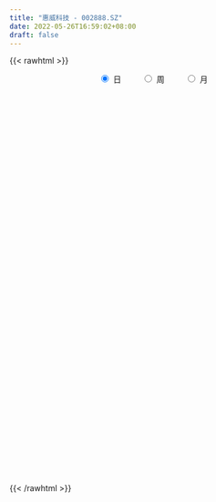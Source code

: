 ```yaml
---
title: "惠威科技 - 002888.SZ"
date: 2022-05-26T16:59:02+08:00
draft: false
---
```

{{< rawhtml >}}
    <div style="text-align: center">
        <label style="padding: 1rem;"><input style="margin-right: .5rem" type="radio" name="period" value="D" checked onclick="period_change(this)">日</label>
        <label style="padding: 1rem;"><input style="margin-right: .5rem" type="radio" name="period" value="W" onclick="period_change(this)">周</label>
        <label style="padding: 1rem;"><input style="margin-right: .5rem" type="radio" name="period" value="M" onclick="period_change(this)">月</label>
    </div>
    <div id="chart" style="height: 700px;"></div> 
    <script type="text/javascript">
        const D_v = [7029.5,4015.5,6112.01,4694.41,3895.5,4634.5,5741.5,6324.01,8157.42,6861.5,5449.5,6889.92,5173.28,9172.9,8275.9,7838.0,10615.34,7017.21,22264.01,22768.4,11026.79,6464.09,7442.4,12604.6,8057.09,10171.9,6617.6,7614.81,7139.21,6258.8,50364.4,28490.01,18947.0,12796.4,9978.4,11876.4,7348.8,8636.0,9018.4,9125.8,7146.6,11650.1,11021.2,5277.4,8703.2,6310.4,5932.19,5593.0,7521.0,10286.6,7853.6,8140.0,6767.2,4202.4,7126.1,7429.9,4920.8,5508.1,5154.26,5248.0,6199.4,5473.08,5193.51,12227.2,7540.17,7902.8,4258.8,3417.2,3879.2,8361.6,8136.4,8361.2,8584.0,5021.6,7097.2,6966.8,20271.46,12497.6,15904.0,10588.0,10870.8,12924.46,7569.67,14004.37,24584.4,27801.93,15755.04,12346.81,15372.87,8002.6,7003.0,9317.2,12590.6,7505.6,4923.4,4028.0,7439.4,5227.7,4653.0,3579.6,4190.8,5093.8,4474.14,4704.8,5261.0,4713.01,2921.97,3301.8,3194.4,5491.4,5272.3,5678.27,5390.4,6246.4,3937.8,4135.0,15414.6,7694.8,5255.8,11493.3,13450.8,10796.6,48585.01,25615.2,14653.4,17407.8,15989.2,10874.6,12448.0,15997.29,10109.4,10005.69,6965.4,6948.5,6774.23,8067.03,6401.4,9983.6,9017.6,6198.4,12397.3,8280.8,8664.11,16848.0,9229.6,12240.11,14499.4,14906.91,10192.0,12456.6,11226.91,14298.31,14947.71,23698.1,15886.2,33579.6,24408.0,18582.68,20350.8,12919.4,14733.2,24211.8,60785.4,37461.0,23649.0,28436.6,20935.13,21516.5,18711.6,25037.0,24011.3,18818.0,18555.6,8425.8,18193.6,8794.8,8404.4,8492.1,8596.6,6279.2,9949.18,6984.6,7830.8,11582.23,10075.8,7301.4,9224.3,6757.4,7702.5,10939.4,7316.2,6530.8,6211.78,5356.8,7159.0,7535.2,6560.0,10840.2,13829.01,6352.0,6278.19,6635.09,9681.4,7885.8,9431.4,5462.8,6736.8,7669.97,5290.0,6407.8,11185.4,7774.8,6092.59,7901.05,19468.92,16588.72,18355.4,8721.0,12644.12,12913.8,14415.09,20018.8,13230.62,12845.93,10782.77,17892.38,21697.2,19624.02,67730.97,38435.42,26443.4,33238.25,20848.6,15744.2,10118.12,8236.8,11147.6,12308.47,10221.27,15086.12,8526.4,10550.0,10572.49,7802.2,11089.0,14582.0,25919.8,25135.72,13220.6,25400.2]
const D_histogram = [0.0,-0.0010529915,-0.0000727085,-0.0100328776,-0.0141352861,-0.0074457292,-0.0022582203,0.0006616699,0.0120633509,0.0191513919,0.0273643849,0.0431860355,0.0459243742,0.0480509364,0.0362862155,0.0316649694,0.0367966104,0.0470501195,0.0745472363,0.0767794214,0.0571404364,0.0457521281,0.0304552501,0.0383299193,0.0423589546,0.0481371043,0.0411972412,0.0380430558,0.0220240603,0.0012839026,0.0220649303,0.0236967784,-0.0097876212,-0.0475501732,-0.0571882875,-0.0689846121,-0.0717853988,-0.0762956409,-0.0814670091,-0.0655361577,-0.0498281281,-0.0515622239,-0.067849341,-0.0750188006,-0.0925192639,-0.0949450743,-0.0882169971,-0.073988543,-0.0818014843,-0.0932608863,-0.0895999455,-0.0847458591,-0.0709089421,-0.0551963825,-0.030071608,-0.0149740452,0.0001012883,0.0067140645,0.0108516016,0.0265977865,0.0429903946,0.0518109138,0.0591339803,0.0815923997,0.0885615563,0.0641953296,0.0532285274,0.0466465677,0.0328408364,0.0464269085,0.0584946659,0.0669303101,0.0590929487,0.0489902648,0.0315038951,0.0249124973,0.0426693776,0.0376449446,0.0465989866,0.0490608089,0.0504034447,0.04766845,0.0385833426,0.0348408976,0.0505183215,0.0474364631,0.0230774392,0.0070282948,0.0091382817,-0.0004757356,-0.004169532,-0.0218184562,-0.0714899821,-0.1014516057,-0.1159812246,-0.1127924075,-0.0933026913,-0.0765302709,-0.0685475752,-0.0535728083,-0.0463656248,-0.0481282078,-0.045099949,-0.0391248378,-0.0436521045,-0.0544252394,-0.0511936027,-0.0513621297,-0.050345031,-0.0529906132,-0.0551197241,-0.0439243475,-0.0267787378,-0.0118468175,-0.0003345027,0.0135371505,0.0434458018,0.0587648911,0.0665552432,0.089488305,0.1083810168,0.1203130229,0.1614440188,0.1583636535,0.154814594,0.1252778943,0.114538836,0.094823848,0.0817874702,0.0785395073,0.0584436305,0.0401952412,0.0156735227,-0.0000432717,-0.0106936645,-0.0316257368,-0.0399638455,-0.0666835374,-0.0848646515,-0.0914420295,-0.0723242527,-0.0634656601,-0.0441262872,-0.0191309933,-0.0129171981,-0.0040935161,0.0078273002,0.0089212352,0.0133622379,0.0202760344,0.0072712552,-0.0181911185,-0.009880302,0.0051458623,0.021028945,0.0563520568,0.062312717,0.074942136,0.0666678282,0.0608895121,0.028121816,0.0330600018,0.0785280549,0.1015264103,0.0911352378,0.0690876358,0.0643448522,0.0482141807,0.0390832179,0.0098402294,-0.039432522,-0.1107120633,-0.1854143412,-0.2087837093,-0.2435882241,-0.2353171226,-0.220365961,-0.186193134,-0.1502740366,-0.120544434,-0.1151233158,-0.1013475436,-0.0853791,-0.0482571759,-0.023963377,0.0019201006,0.0287150804,0.0322751051,0.0433479087,0.0341996108,0.0300095087,0.0246111255,0.028254963,0.0341199915,0.0301429956,0.0182224584,-0.0000081049,-0.0340015085,-0.0689953251,-0.0700774848,-0.0592606751,-0.0726884451,-0.1061862602,-0.1017641355,-0.082508874,-0.0515869449,-0.0193232124,0.0140487896,0.0399522316,0.0399420886,0.0452973139,0.0466115336,0.0318160892,0.0420880442,0.0750954792,0.0808846589,0.1106076141,0.1145927977,0.1115486041,0.111023816,0.1329124359,0.1303847289,0.1328103269,0.1194035827,0.1092676246,0.1193329783,0.1176479609,0.1096945797,0.039266972,-0.0858611355,-0.2098013907,-0.2832639556,-0.3627110953,-0.3560403155,-0.327477706,-0.2980699891,-0.238362336,-0.1845861501,-0.1452223165,-0.0821628539,-0.034811441,0.0079496934,0.0385540588,0.0630374762,0.0797045591,0.1140296717,0.1924629345,0.2046473388,0.2061119147,0.2054163767]
const D_fast = [0.0,-0.0013162393,-0.0003541335,-0.012822522,-0.020458752,-0.0156306274,-0.0110076736,-0.007922366,0.0064951527,0.0183710417,0.0334251309,0.0600432905,0.0742627227,0.0884020189,0.0857088519,0.0890038482,0.1033346418,0.1253506808,0.1714846067,0.1929116471,0.1875577712,0.1876074949,0.1799244295,0.1973815785,0.2120003524,0.2298127782,0.2331722253,0.2395288039,0.2290158235,0.2085966415,0.2348939018,0.2424499445,0.2065186395,0.1568685443,0.1329333581,0.1038908805,0.0831437441,0.0595595917,0.0340214713,0.0335682833,0.0368192809,0.0221946291,-0.0110548232,-0.036978983,-0.0776092623,-0.1037713413,-0.1190975133,-0.1233661949,-0.1516295074,-0.186404131,-0.2051431765,-0.2214755549,-0.2253658735,-0.2234524094,-0.2058455369,-0.1944914854,-0.1793908298,-0.1710995375,-0.1642491001,-0.1418534685,-0.1147132617,-0.0929400141,-0.0708334525,-0.0279769332,0.0011326125,-0.0071847818,-0.0048444522,0.0002352301,-0.0053602922,0.0198325071,0.046523931,0.0716921527,0.0786280284,0.0807729108,0.0711625148,0.0707992414,0.0992234661,0.1036102692,0.1242140578,0.1389410824,0.1528845794,0.1620666972,0.1626274254,0.1675952048,0.1959022091,0.2046794665,0.1860898024,0.1717977317,0.176192289,0.1664593378,0.1617231584,0.1386196201,0.0710755987,0.0157510737,-0.0277738513,-0.0527831362,-0.0566190928,-0.0589792401,-0.0681334383,-0.0665518734,-0.0709360961,-0.084730731,-0.0929774595,-0.0967835577,-0.1122238506,-0.1366032954,-0.1461700593,-0.1591791187,-0.1707482778,-0.1866415133,-0.2025505552,-0.2023362654,-0.1918853402,-0.1799151243,-0.1684864352,-0.1512304943,-0.1104603926,-0.0804500805,-0.0560209176,-0.0107157796,0.0352721864,0.0772824483,0.1587744489,0.195284997,0.230439586,0.2322223598,0.2501180105,0.2541089845,0.2615194743,0.2779063883,0.272421419,0.26422184,0.2436185021,0.2278908898,0.2145670809,0.1857285744,0.1673995043,0.124008928,0.0846116511,0.0551737658,0.0562104794,0.0492026569,0.0575104581,0.0777230036,0.0807074993,0.0885078023,0.1023854436,0.1057096874,0.1134912495,0.1254740546,0.1142870893,0.084276936,0.090117677,0.1064303068,0.1275706258,0.1769817518,0.1985205913,0.2298855442,0.2382781935,0.2477222555,0.2219850134,0.2351881996,0.3002882664,0.3486682244,0.3610608614,0.3562851683,0.3676285977,0.3635514715,0.3641913131,0.337408382,0.2782775,0.1793199429,0.0582640797,-0.0173012157,-0.1130027866,-0.1635609656,-0.2037012943,-0.2160767508,-0.2177261625,-0.2181326685,-0.2414923792,-0.2530534929,-0.2584298243,-0.2333721942,-0.2150692396,-0.1887057368,-0.1547319869,-0.1431031859,-0.1211934052,-0.1217918003,-0.1184795253,-0.1177251271,-0.1070175488,-0.0926225225,-0.0890637694,-0.096428692,-0.1146612816,-0.1571550623,-0.2093977102,-0.2279992411,-0.2319976002,-0.2635974815,-0.3236418617,-0.3446607708,-0.3460327278,-0.3280075349,-0.3005746055,-0.2636904061,-0.2277989062,-0.217823527,-0.2011439732,-0.1881768701,-0.1950182923,-0.1742243262,-0.1224430215,-0.096432677,-0.0390578183,-0.0064244353,0.0184185222,0.045649688,0.100766417,0.1308348921,0.1664630719,0.1829072234,0.2000881714,0.2399867697,0.2677137425,0.2871840062,0.2265731416,0.0799797502,-0.0964108527,-0.2406894065,-0.4108143201,-0.4931536191,-0.5464604361,-0.5915702165,-0.5914531474,-0.583823499,-0.5807652445,-0.5382464954,-0.4995979427,-0.4548493849,-0.4146065048,-0.3743637184,-0.3377704957,-0.2749379652,-0.1483889688,-0.0850427298,-0.0320501752,0.0186083809]
const D_slow = [0.0,-0.0002632479,-0.000281425,-0.0027896444,-0.0063234659,-0.0081848982,-0.0087494533,-0.0085840358,-0.0055681981,-0.0007803501,0.0060607461,0.0168572549,0.0283383485,0.0403510826,0.0494226365,0.0573388788,0.0665380314,0.0783005613,0.0969373704,0.1161322257,0.1304173348,0.1418553668,0.1494691794,0.1590516592,0.1696413978,0.1816756739,0.1919749842,0.2014857481,0.2069917632,0.2073127389,0.2128289714,0.2187531661,0.2163062607,0.2044187175,0.1901216456,0.1728754926,0.1549291429,0.1358552326,0.1154884804,0.099104441,0.0866474089,0.073756853,0.0567945177,0.0380398176,0.0149100016,-0.008826267,-0.0308805163,-0.049377652,-0.0698280231,-0.0931432447,-0.115543231,-0.1367296958,-0.1544569313,-0.1682560269,-0.1757739289,-0.1795174402,-0.1794921182,-0.177813602,-0.1751007016,-0.168451255,-0.1577036563,-0.1447509279,-0.1299674328,-0.1095693329,-0.0874289438,-0.0713801114,-0.0580729796,-0.0464113376,-0.0382011285,-0.0265944014,-0.0119707349,0.0047618426,0.0195350798,0.031782646,0.0396586197,0.0458867441,0.0565540885,0.0659653246,0.0776150713,0.0898802735,0.1024811347,0.1143982472,0.1240440828,0.1327543072,0.1453838876,0.1572430034,0.1630123632,0.1647694369,0.1670540073,0.1669350734,0.1658926904,0.1604380763,0.1425655808,0.1172026794,0.0882073732,0.0600092714,0.0366835985,0.0175510308,0.000414137,-0.0129790651,-0.0245704713,-0.0366025232,-0.0478775105,-0.0576587199,-0.0685717461,-0.0821780559,-0.0949764566,-0.107816989,-0.1204032468,-0.1336509001,-0.1474308311,-0.158411918,-0.1651066024,-0.1680683068,-0.1681519325,-0.1647676449,-0.1539061944,-0.1392149716,-0.1225761608,-0.1002040846,-0.0731088304,-0.0430305746,-0.0026695699,0.0369213435,0.075624992,0.1069444655,0.1355791745,0.1592851365,0.1797320041,0.1993668809,0.2139777885,0.2240265988,0.2279449795,0.2279341616,0.2252607454,0.2173543112,0.2073633498,0.1906924655,0.1694763026,0.1466157953,0.1285347321,0.112668317,0.1016367453,0.0968539969,0.0936246974,0.0926013184,0.0945581434,0.0967884522,0.1001290117,0.1051980203,0.1070158341,0.1024680545,0.099997979,0.1012844445,0.1065416808,0.120629695,0.1362078743,0.1549434083,0.1716103653,0.1868327433,0.1938631973,0.2021281978,0.2217602115,0.2471418141,0.2699256236,0.2871975325,0.3032837455,0.3153372907,0.3251080952,0.3275681526,0.317710022,0.2900320062,0.2436784209,0.1914824936,0.1305854376,0.0717561569,0.0166646667,-0.0298836168,-0.067452126,-0.0975882345,-0.1263690634,-0.1517059493,-0.1730507243,-0.1851150183,-0.1911058625,-0.1906258374,-0.1834470673,-0.175378291,-0.1645413139,-0.1559914112,-0.148489034,-0.1423362526,-0.1352725118,-0.126742514,-0.1192067651,-0.1146511505,-0.1146531767,-0.1231535538,-0.1404023851,-0.1579217563,-0.1727369251,-0.1909090363,-0.2174556014,-0.2428966353,-0.2635238538,-0.27642059,-0.2812513931,-0.2777391957,-0.2677511378,-0.2577656157,-0.2464412872,-0.2347884038,-0.2268343815,-0.2163123704,-0.1975385006,-0.1773173359,-0.1496654324,-0.121017233,-0.0931300819,-0.0653741279,-0.032146019,0.0004501633,0.033652745,0.0635036407,0.0908205468,0.1206537914,0.1500657816,0.1774894265,0.1873061695,0.1658408857,0.113390538,0.0425745491,-0.0481032247,-0.1371133036,-0.2189827301,-0.2935002274,-0.3530908114,-0.3992373489,-0.435542928,-0.4560836415,-0.4647865017,-0.4627990784,-0.4531605637,-0.4374011946,-0.4174750548,-0.3889676369,-0.3408519033,-0.2896900686,-0.2381620899,-0.1868079957]
const D_data = [['2021-05-17', 11.44, 11.3736, 11.2327, 11.4482],['2021-05-18', 11.3571, 11.3571, 11.2576, 11.4814],['2021-05-19', 11.3571, 11.3819, 11.2825, 11.4731],['2021-05-20', 11.3571, 11.2161, 11.1747, 11.3571],['2021-05-21', 11.2327, 11.241, 11.2161, 11.3405],['2021-05-24', 11.2576, 11.3736, 11.241, 11.3736],['2021-05-25', 11.3405, 11.3819, 11.299, 11.4151],['2021-05-26', 11.3819, 11.3736, 11.3322, 11.4317],['2021-05-27', 11.4151, 11.5229, 11.3653, 11.5394],['2021-05-28', 11.5229, 11.5311, 11.44, 11.6721],['2021-05-31', 11.4482, 11.6058, 11.4482, 11.6306],['2021-06-01', 11.5892, 11.7964, 11.5394, 11.813],['2021-06-02', 11.7716, 11.7218, 11.6389, 11.7964],['2021-06-03', 11.76, 11.77, 11.72, 11.95],['2021-06-04', 11.73, 11.61, 11.6, 11.82],['2021-06-07', 11.63, 11.69, 11.63, 11.86],['2021-06-08', 11.69, 11.85, 11.61, 11.94],['2021-06-09', 11.78, 12.0, 11.76, 12.02],['2021-06-10', 12.01, 12.38, 11.87, 12.42],['2021-06-11', 12.3, 12.22, 12.18, 12.73],['2021-06-15', 12.16, 11.97, 11.91, 12.26],['2021-06-16', 11.97, 12.05, 11.97, 12.16],['2021-06-17', 12.05, 11.98, 11.94, 12.23],['2021-06-18', 11.88, 12.3, 11.88, 12.38],['2021-06-21', 12.26, 12.34, 12.22, 12.48],['2021-06-22', 12.28, 12.45, 12.28, 12.5],['2021-06-23', 12.45, 12.35, 12.25, 12.5],['2021-06-24', 12.3, 12.43, 12.24, 12.49],['2021-06-25', 12.45, 12.27, 12.15, 12.48],['2021-06-28', 12.2, 12.15, 12.11, 12.34],['2021-06-29', 12.42, 12.71, 12.34, 13.37],['2021-06-30', 12.38, 12.58, 12.18, 12.63],['2021-07-01', 12.59, 12.09, 12.08, 12.59],['2021-07-02', 12.09, 11.85, 11.8, 12.09],['2021-07-05', 11.96, 12.06, 11.89, 12.07],['2021-07-06', 12.1, 11.95, 11.8, 12.15],['2021-07-07', 11.95, 11.99, 11.88, 12.08],['2021-07-08', 12.0, 11.91, 11.82, 12.08],['2021-07-09', 11.82, 11.83, 11.68, 11.9],['2021-07-12', 11.83, 12.08, 11.8, 12.12],['2021-07-13', 12.06, 12.13, 11.96, 12.15],['2021-07-14', 12.12, 11.92, 11.85, 12.12],['2021-07-15', 11.85, 11.65, 11.55, 11.95],['2021-07-16', 11.55, 11.65, 11.55, 11.75],['2021-07-19', 11.64, 11.39, 11.31, 11.64],['2021-07-20', 11.37, 11.45, 11.28, 11.48],['2021-07-21', 11.41, 11.5, 11.41, 11.58],['2021-07-22', 11.6, 11.58, 11.46, 11.6],['2021-07-23', 11.58, 11.25, 11.25, 11.58],['2021-07-26', 11.25, 11.07, 10.92, 11.25],['2021-07-27', 11.0, 11.15, 11.0, 11.35],['2021-07-28', 11.1, 11.1, 10.83, 11.22],['2021-07-29', 11.21, 11.18, 11.12, 11.27],['2021-07-30', 11.25, 11.21, 11.1, 11.25],['2021-08-02', 11.25, 11.38, 11.09, 11.38],['2021-08-03', 11.57, 11.32, 11.24, 11.57],['2021-08-04', 11.31, 11.37, 11.3, 11.42],['2021-08-05', 11.33, 11.3, 11.25, 11.37],['2021-08-06', 11.27, 11.28, 11.09, 11.31],['2021-08-09', 11.29, 11.47, 11.22, 11.47],['2021-08-10', 11.46, 11.57, 11.35, 11.58],['2021-08-11', 11.65, 11.56, 11.5, 11.65],['2021-08-12', 11.57, 11.61, 11.55, 11.63],['2021-08-13', 11.61, 11.92, 11.51, 11.92],['2021-08-16', 11.91, 11.86, 11.76, 11.97],['2021-08-17', 11.88, 11.47, 11.42, 11.88],['2021-08-18', 11.42, 11.58, 11.42, 11.6],['2021-08-19', 11.55, 11.62, 11.54, 11.66],['2021-08-20', 11.62, 11.5, 11.35, 11.62],['2021-08-23', 11.51, 11.87, 11.48, 11.88],['2021-08-24', 11.87, 11.96, 11.83, 12.02],['2021-08-25', 11.96, 12.02, 11.87, 12.07],['2021-08-26', 12.01, 11.87, 11.8, 12.05],['2021-08-27', 11.87, 11.84, 11.81, 11.94],['2021-08-30', 11.88, 11.71, 11.62, 11.91],['2021-08-31', 11.77, 11.81, 11.66, 11.87],['2021-09-01', 11.86, 12.18, 11.63, 12.21],['2021-09-02', 12.13, 11.97, 11.91, 12.15],['2021-09-03', 11.96, 12.2, 11.93, 12.27],['2021-09-06', 12.3, 12.2, 12.14, 12.3],['2021-09-07', 12.25, 12.25, 12.03, 12.27],['2021-09-08', 12.23, 12.25, 12.16, 12.37],['2021-09-09', 12.31, 12.19, 12.17, 12.31],['2021-09-10', 12.19, 12.27, 12.12, 12.49],['2021-09-13', 12.27, 12.6, 12.1, 12.68],['2021-09-14', 12.6, 12.46, 12.39, 12.98],['2021-09-15', 12.44, 12.17, 12.09, 12.44],['2021-09-16', 12.17, 12.2, 12.09, 12.42],['2021-09-17', 12.2, 12.42, 12.03, 12.54],['2021-09-22', 12.33, 12.28, 12.18, 12.45],['2021-09-23', 12.28, 12.34, 12.28, 12.45],['2021-09-24', 12.4, 12.12, 12.06, 12.4],['2021-09-27', 12.07, 11.52, 11.2, 12.16],['2021-09-28', 11.6, 11.5, 11.35, 11.74],['2021-09-29', 11.5, 11.5, 11.31, 11.58],['2021-09-30', 11.5, 11.61, 11.5, 11.67],['2021-10-08', 11.61, 11.8, 11.61, 11.9],['2021-10-11', 11.85, 11.8, 11.73, 11.9],['2021-10-12', 11.81, 11.7, 11.6, 11.95],['2021-10-13', 11.7, 11.8, 11.56, 11.88],['2021-10-14', 11.8, 11.72, 11.66, 11.88],['2021-10-15', 11.72, 11.58, 11.54, 11.72],['2021-10-18', 11.58, 11.6, 11.45, 11.7],['2021-10-19', 11.63, 11.62, 11.59, 11.73],['2021-10-20', 11.64, 11.45, 11.35, 11.65],['2021-10-21', 11.45, 11.28, 11.23, 11.45],['2021-10-22', 11.31, 11.38, 11.28, 11.45],['2021-10-25', 11.38, 11.29, 11.24, 11.38],['2021-10-26', 11.31, 11.25, 11.24, 11.37],['2021-10-27', 11.25, 11.14, 11.07, 11.29],['2021-10-28', 11.1, 11.07, 10.92, 11.17],['2021-10-29', 11.07, 11.2, 10.98, 11.22],['2021-11-01', 11.19, 11.3, 11.08, 11.43],['2021-11-02', 11.4, 11.32, 11.18, 11.49],['2021-11-03', 11.4, 11.32, 11.24, 11.43],['2021-11-04', 11.45, 11.4, 11.26, 11.45],['2021-11-05', 11.48, 11.72, 11.4, 11.88],['2021-11-08', 11.7, 11.68, 11.5, 11.7],['2021-11-09', 11.62, 11.68, 11.62, 11.78],['2021-11-10', 11.65, 12.0, 11.61, 12.03],['2021-11-11', 12.0, 12.13, 11.88, 12.2],['2021-11-12', 12.01, 12.21, 12.01, 12.26],['2021-11-15', 12.21, 12.83, 12.1, 13.29],['2021-11-16', 12.63, 12.51, 12.48, 12.8],['2021-11-17', 12.45, 12.62, 12.43, 12.75],['2021-11-18', 12.55, 12.33, 12.27, 12.79],['2021-11-19', 12.32, 12.57, 12.28, 12.63],['2021-11-22', 12.68, 12.48, 12.4, 12.69],['2021-11-23', 12.47, 12.57, 12.4, 12.63],['2021-11-24', 12.57, 12.74, 12.49, 12.83],['2021-11-25', 12.83, 12.55, 12.48, 12.85],['2021-11-26', 12.55, 12.54, 12.41, 12.77],['2021-11-29', 12.3, 12.4, 12.3, 12.53],['2021-11-30', 12.47, 12.44, 12.36, 12.58],['2021-12-01', 12.55, 12.46, 12.4, 12.6],['2021-12-02', 12.41, 12.26, 12.16, 12.55],['2021-12-03', 12.26, 12.34, 12.2, 12.45],['2021-12-06', 12.33, 12.0, 11.98, 12.44],['2021-12-07', 12.11, 11.95, 11.8, 12.15],['2021-12-08', 11.95, 11.98, 11.79, 12.01],['2021-12-09', 11.98, 12.29, 11.92, 12.37],['2021-12-10', 12.3, 12.2, 12.1, 12.34],['2021-12-13', 12.28, 12.38, 12.17, 12.42],['2021-12-14', 12.38, 12.56, 12.26, 12.59],['2021-12-15', 12.66, 12.41, 12.39, 12.66],['2021-12-16', 12.41, 12.49, 12.37, 12.56],['2021-12-17', 12.49, 12.6, 12.27, 12.6],['2021-12-20', 12.64, 12.52, 12.45, 12.82],['2021-12-21', 12.52, 12.6, 12.49, 12.72],['2021-12-22', 12.72, 12.69, 12.51, 12.76],['2021-12-23', 12.65, 12.45, 12.37, 12.65],['2021-12-24', 12.45, 12.2, 12.2, 12.52],['2021-12-27', 12.13, 12.58, 12.08, 12.67],['2021-12-28', 12.55, 12.74, 12.42, 13.19],['2021-12-29', 12.82, 12.86, 12.56, 12.88],['2021-12-30', 12.88, 13.29, 12.77, 13.43],['2021-12-31', 13.38, 13.1, 13.06, 13.43],['2022-01-04', 13.19, 13.31, 13.09, 13.38],['2022-01-05', 13.6, 13.14, 13.06, 13.6],['2022-01-06', 13.13, 13.21, 13.04, 13.34],['2022-01-07', 13.21, 12.83, 12.81, 13.3],['2022-01-10', 12.75, 13.28, 12.6, 13.34],['2022-01-11', 13.3, 14.0, 13.21, 14.0],['2022-01-12', 13.93, 14.01, 13.66, 14.03],['2022-01-13', 13.93, 13.74, 13.7, 13.98],['2022-01-14', 13.64, 13.61, 13.55, 14.1],['2022-01-17', 13.71, 13.85, 13.55, 13.95],['2022-01-18', 13.94, 13.74, 13.51, 13.96],['2022-01-19', 13.79, 13.84, 13.63, 14.03],['2022-01-20', 13.8, 13.55, 13.33, 13.86],['2022-01-21', 13.54, 13.12, 12.92, 13.74],['2022-01-24', 13.0, 12.5, 12.48, 13.08],['2022-01-25', 12.47, 11.98, 11.97, 12.69],['2022-01-26', 12.15, 12.23, 12.02, 12.25],['2022-01-27', 12.36, 11.77, 11.64, 12.36],['2022-01-28', 11.84, 12.06, 11.82, 12.18],['2022-02-07', 12.22, 12.03, 11.92, 12.36],['2022-02-08', 12.0, 12.24, 11.94, 12.28],['2022-02-09', 12.24, 12.31, 12.19, 12.35],['2022-02-10', 12.25, 12.29, 12.19, 12.4],['2022-02-11', 12.35, 11.97, 11.91, 12.35],['2022-02-14', 12.05, 12.02, 11.73, 12.09],['2022-02-15', 12.01, 12.03, 11.81, 12.1],['2022-02-16', 12.03, 12.36, 12.01, 12.36],['2022-02-17', 12.39, 12.31, 12.25, 12.5],['2022-02-18', 12.32, 12.43, 12.21, 12.55],['2022-02-21', 12.51, 12.57, 12.37, 12.74],['2022-02-22', 12.62, 12.36, 12.29, 12.7],['2022-02-23', 12.37, 12.5, 12.33, 12.62],['2022-02-24', 12.54, 12.26, 12.05, 12.66],['2022-02-25', 12.27, 12.29, 12.26, 12.6],['2022-02-28', 12.28, 12.25, 12.06, 12.4],['2022-03-01', 12.29, 12.36, 12.18, 12.37],['2022-03-02', 12.35, 12.42, 12.15, 12.45],['2022-03-03', 12.41, 12.31, 12.28, 12.44],['2022-03-04', 12.31, 12.17, 12.12, 12.38],['2022-03-07', 12.2, 12.0, 11.97, 12.27],['2022-03-08', 11.95, 11.63, 11.48, 12.08],['2022-03-09', 11.59, 11.37, 10.8, 11.78],['2022-03-10', 11.55, 11.62, 11.5, 11.75],['2022-03-11', 11.51, 11.72, 11.23, 11.78],['2022-03-14', 11.74, 11.33, 11.25, 11.74],['2022-03-15', 11.3, 10.85, 10.85, 11.37],['2022-03-16', 10.96, 11.13, 10.71, 11.2],['2022-03-17', 11.24, 11.27, 11.15, 11.41],['2022-03-18', 11.28, 11.46, 11.2, 11.49],['2022-03-21', 11.47, 11.58, 11.4, 11.65],['2022-03-22', 11.63, 11.73, 11.44, 11.74],['2022-03-23', 11.78, 11.78, 11.63, 11.79],['2022-03-24', 11.66, 11.52, 11.5, 11.78],['2022-03-25', 11.52, 11.6, 11.51, 11.84],['2022-03-28', 11.64, 11.57, 11.32, 11.72],['2022-03-29', 11.57, 11.33, 11.28, 11.62],['2022-03-30', 11.33, 11.63, 11.3, 11.65],['2022-03-31', 11.63, 12.05, 11.63, 12.18],['2022-04-01', 12.0, 11.85, 11.76, 12.17],['2022-04-06', 11.74, 12.3, 11.74, 12.46],['2022-04-07', 12.26, 12.14, 12.1, 12.26],['2022-04-08', 12.14, 12.13, 12.0, 12.33],['2022-04-11', 12.23, 12.23, 11.96, 12.38],['2022-04-12', 12.18, 12.66, 12.15, 12.66],['2022-04-13', 12.5, 12.51, 12.44, 12.85],['2022-04-14', 12.59, 12.68, 12.47, 12.75],['2022-04-15', 12.54, 12.56, 12.52, 12.84],['2022-04-18', 12.64, 12.64, 12.38, 12.75],['2022-04-19', 12.75, 13.0, 12.63, 13.0],['2022-04-20', 13.08, 12.99, 12.93, 13.2],['2022-04-21', 12.9, 13.0, 12.85, 13.16],['2022-04-22', 12.95, 12.09, 11.8, 14.3],['2022-04-25', 11.71, 10.88, 10.88, 11.85],['2022-04-26', 11.18, 10.12, 10.1, 11.18],['2022-04-27', 10.09, 10.03, 9.21, 10.2],['2022-04-28', 9.92, 9.28, 9.1, 10.05],['2022-04-29', 9.23, 9.86, 9.23, 9.95],['2022-05-05', 9.91, 9.93, 9.65, 10.09],['2022-05-06', 9.89, 9.81, 9.55, 9.9],['2022-05-09', 9.91, 10.17, 9.67, 10.27],['2022-05-10', 10.26, 10.18, 9.91, 10.26],['2022-05-11', 10.21, 10.06, 10.05, 10.48],['2022-05-12', 10.02, 10.48, 9.94, 10.5],['2022-05-13', 10.47, 10.47, 10.35, 10.6],['2022-05-16', 10.7, 10.58, 10.37, 10.73],['2022-05-17', 10.57, 10.58, 10.4, 10.67],['2022-05-18', 10.64, 10.63, 10.4, 10.75],['2022-05-19', 10.5, 10.64, 10.42, 10.81],['2022-05-20', 10.76, 11.02, 10.64, 11.05],['2022-05-23', 10.96, 11.95, 10.96, 11.99],['2022-05-24', 11.77, 11.48, 11.43, 11.84],['2022-05-25', 11.47, 11.51, 11.33, 11.6],['2022-05-26', 11.52, 11.62, 11.4, 11.75]]
const W_v = [111.56,606.55,4509.3,310833.04,282561.5,551711.5600000001,424358.96,166350.1,181222.88,78053.91,83040.08,80934.29,75984.48,161226.35,141877.86,166811.53,149341.1,61654.41,36886.33,44920.49,41532.21,29899.76,65078.65,30196.4,42345.59,69119.8,41329.76,29146.93,25468.25,7812.89,5960.45,21682.83,47779.18,37589.23,60073.93,84860.4,278626.67,321913.17,256979.04,264245.81,159355.39,469680.07,618931.9399999999,369322.1,218320.01,315108.97,193303.45,125076.68,158187.12,140139.74,154784.42,129061.07,243690.07,86111.99,396760.66,190979.68,202371.92,172025.53,189069.54,211896.49,107814.28,112699.61,105212.07,106734.07,146213.4,162153.65,530929.6899999999,619886.3199999999,436189.61,402980.06,207714.66,109231.62,80963.42,104124.06,43477.9,118227.31,79126.27,55084.42,72820.33,83774.19,131172.68,204513.04,312595.34,214886.79,296826.07,803785.7,651185.0700000001,578467.98,361075.23,265919.33,82765.95,171406.35,160585.3,153247.84,184179.18,80833.38,170502.85,309530.59,448711.48,356063.53,393104.81,187420.31,110849.77,102794.92,103422.89,118862.03,124897.45,98583.24,109322.79,144275.31,156396.56,90959.89,13430.92,44398.62,151433.0,51102.91,103567.16,489299.74,765239.66,411796.58,481215.23,583064.0699999999,654295.98,494323.62,203464.42,141845.46,163208.4,221514.86,107699.13,132479.91,131493.41,212890.63,211327.5,123055.1,122985.98,95204.53,71647.78,58208.34,55140.04,89100.26,130694.28,136099.89,96168.91,212999.1,167615.17,363625.62,246780.6,159688.98,145910.69,103405.51,363700.99,502190.73,203174.77,142388.11,88255.04,96213.03,64718.0,67779.24,123166.49,66894.92,70948.5,39335.5,37535.34,22722.41,8700.57,36893.0,34035.42,39438.42,45781.37,48968.27,44548.37,58812.21,30838.83,41677.84,29845.26,32255.0,20847.5,40316.99,42596.27,30163.92,28800.31,38102.1,18185.0,14607.76,42396.12,43499.5,47285.24,36878.96,30048.0,40947.83,46133.78,40749.95,34266.17,42573.25,21600.0,33130.95,25746.92,31718.93,34961.5,70502.96,37537.88,39600.61,116856.61,46858.0,44221.1,34059.79,37249.8,30139.16,34341.19,26998.17,38464.8,62737.06,55957.3,95861.05,24322.8,29047.6,7439.4,22744.9,22074.92,22938.17,35124.2,48691.3,122250.61,59434.98,35156.56,45877.7,61481.22,63080.73,112519.61,66586.08,174543.8,110211.53,72787.8,41721.48,43774.83,41939.8,32793.58,43859.4,39096.49,37289.97,57826.08,39720.52,73424.24,137727.34,134709.87,18354.92,57289.86,54595.69,89676.32]
const W_histogram = [0.0,0.2679193162,0.655452418,0.7673658667,0.9301092191,1.1606411007,1.2458705803,1.1674407799,1.0361675438,0.8796880902,0.6459483051,0.4884657862,0.2907252169,0.2154861725,0.1497653757,0.1566958178,-0.0604918149,-0.2767601613,-0.4179175429,-0.5777688216,-0.6386554814,-0.6546274544,-0.6516822269,-0.6396270914,-0.6036968934,-0.5420843147,-0.5245131043,-0.6158754573,-0.7013180848,-0.7116937651,-0.6660499699,-0.575632617,-0.4435788838,-0.376676723,-0.3383064263,-0.1177724214,0.3460639425,0.4878131235,0.4477001515,0.3939630339,0.4226887098,0.6361288904,0.7463896654,0.6856128926,0.4931167518,0.4212256669,0.2130470826,-0.0578223324,-0.193286527,-0.3946647988,-0.4183847372,-0.3879946243,-0.4135514376,-0.5559147387,-0.4573926005,-0.5066182019,-0.4126155899,-0.3906359655,-0.3202935308,-0.2436108332,-0.212527039,-0.1829869456,-0.2605833829,-0.2495235115,-0.2782055629,-0.225643024,0.0164975592,0.2212752506,0.3780639792,0.354279786,0.2387640899,0.0994460773,-0.0200491861,-0.092621837,-0.129726656,-0.1116191872,-0.1528445353,-0.1862273698,-0.255558868,-0.2402227859,-0.1777038492,-0.0987330531,-0.0313044425,0.0469520777,0.1487947474,0.4308763118,0.5621634458,0.5800187032,0.5624267681,0.3798228896,0.166546833,-0.0541321786,-0.2173371461,-0.2539980372,-0.2570123881,-0.2984059048,-0.1965976295,0.0691415861,0.207295309,0.2190161169,0.0781232579,-0.0684838936,-0.1548120299,-0.1911474863,-0.2597827717,-0.2402714103,-0.2183554038,-0.2112825549,-0.1343450024,-0.037759872,0.003328018,-0.0443692557,-0.0854188109,-0.0869677821,-0.0996126971,-0.0963308628,-0.072540072,0.1227144566,0.3007796047,0.2617029688,0.2900885988,0.4449990492,0.5480840551,0.4884626532,0.3833277868,0.2914710319,0.2157635988,0.172494162,-0.0161091736,-0.1785528199,-0.2701181271,-0.1704737171,-0.2417081116,-0.2052647217,-0.2760895767,-0.3406915398,-0.3789016351,-0.4155083174,-0.3995447419,-0.3243793354,-0.2006494193,-0.1917846852,-0.1015315275,-0.0312634973,0.0052075842,0.100839,0.1928572656,0.175245688,0.1899632586,0.1808860676,0.235779543,0.4088296082,0.3681937044,0.2800856424,0.2360326375,0.1774573013,0.108214693,0.0547124048,0.0142918904,-0.0274896092,-0.1530422925,-0.1998538282,-0.2668738317,-0.3075239087,-0.2944226343,-0.2502952288,-0.2217959693,-0.2109537518,-0.1673596341,-0.1056707757,-0.0562657219,-0.1037816864,-0.1109180068,-0.1518962521,-0.2078901861,-0.2624836955,-0.2741168604,-0.3147246705,-0.3500149265,-0.3354115799,-0.3308078335,-0.3843277759,-0.35897348,-0.2862823403,-0.2219941221,-0.1441451936,-0.1271472846,-0.0721820479,-0.0135969897,0.0558571092,0.0897330537,0.1273704291,0.1434104562,0.1331120175,0.0901340892,0.093795702,0.090840018,0.1117197393,0.1327115588,0.1862642983,0.2231703727,0.240179369,0.2183893164,0.1984523541,0.1700588623,0.1234259307,0.0904984933,0.0747011834,0.106674636,0.0990239191,0.1152143325,0.1465129329,0.1667992727,0.1838451412,0.1688294036,0.1207187164,0.0987840199,0.0680153895,0.0344440952,0.0020738566,0.0168209556,0.0583743535,0.1061217792,0.1301177407,0.126823269,0.1101363882,0.120140674,0.0950220688,0.1319522632,0.1308700888,0.1727294949,0.157867394,0.0714965673,0.0065733367,-0.0064188399,-0.024456535,-0.043379003,-0.0828250419,-0.1207528999,-0.1299386646,-0.1133118095,-0.0792049213,-0.0261766528,-0.0214448946,-0.1595027111,-0.2403350019,-0.235203766,-0.182945111,-0.1002795357]
const W_fast = [0.0,0.3348991453,0.8862953515,1.1900502669,1.585320924,2.1060130808,2.5027102055,2.7161406001,2.8439092499,2.9073518189,2.83509911,2.7997330378,2.6746737727,2.6533062713,2.6250268185,2.671131215,2.4388206286,2.1533622418,1.9077254745,1.6034319904,1.3828814603,1.2032526237,1.0432772945,0.8954256571,0.7804316318,0.7065231318,0.5929660662,0.3476348488,0.0868627001,-0.1014364215,-0.2223051188,-0.2757959202,-0.2546369079,-0.2819039278,-0.3281102377,-0.1370193382,0.4133330114,0.6770354733,0.7488475391,0.79360118,0.9279990333,1.3004714366,1.5973296279,1.7079560783,1.6387391254,1.6721544572,1.5172376436,1.2319126455,1.0481268192,0.7480823476,0.6197662249,0.5531576817,0.4242130091,0.1428710233,0.1270450114,-0.0488351405,-0.057986426,-0.133665793,-0.143396741,-0.1276167517,-0.1496647173,-0.1658713602,-0.3086136433,-0.3599346498,-0.4581680919,-0.462016309,-0.215751336,0.044345168,0.2956498915,0.3604356447,0.3046109711,0.1901544779,0.0656469179,-0.0300811922,-0.0996176752,-0.1094150032,-0.1888514852,-0.2687911621,-0.4020123773,-0.4467319916,-0.4286390173,-0.3743514844,-0.3147489845,-0.2247544449,-0.0857130882,0.304087554,0.5759155494,0.7387754826,0.8617902396,0.7741420835,0.6025027352,0.368290679,0.1507514249,0.0505910244,-0.0166764235,-0.1326714163,-0.0800125485,0.2030120637,0.3929896138,0.4594644509,0.3381024065,0.1743742815,0.0493431377,-0.0347791902,-0.1683601686,-0.2089166597,-0.2415895042,-0.287337294,-0.2439859921,-0.1568408297,-0.1149209352,-0.1737105228,-0.2361147807,-0.2594056975,-0.2969537867,-0.3177546682,-0.3120988954,-0.0861657526,0.1670942966,0.193443403,0.2943511827,0.5605113954,0.8006174151,0.8631116765,0.8538087568,0.8348197598,0.8130532264,0.8129073302,0.6202767012,0.4131948499,0.2541000109,0.3111259916,0.1794645692,0.1645917788,0.0247445295,-0.1250303185,-0.2579658226,-0.3984495842,-0.4823721943,-0.4883016215,-0.4147340603,-0.4538154974,-0.3889452217,-0.3264930658,-0.2887200882,-0.1678789225,-0.0276463405,-0.001446496,0.0607618892,0.0969062151,0.2107445762,0.4860020435,0.5374145657,0.5193279143,0.5342830688,0.520072058,0.4778831229,0.4380589359,0.4012113941,0.3525574922,0.1887442358,0.0919692431,-0.0417692184,-0.1593002726,-0.2198046567,-0.2382510584,-0.2652007913,-0.3070970117,-0.3053428025,-0.270071638,-0.2347330147,-0.3081944008,-0.343060223,-0.4220125313,-0.5299790117,-0.650193445,-0.730355825,-0.8496448028,-0.9724387905,-1.0416883387,-1.1197865508,-1.2693884371,-1.3337775112,-1.3326569565,-1.3238672689,-1.2820546388,-1.296843551,-1.2599238263,-1.2047380155,-1.1213196393,-1.0650104313,-0.9955304487,-0.9436378075,-0.9206582419,-0.9411026479,-0.9139921095,-0.894237789,-0.845428133,-0.7912584237,-0.6911396096,-0.5984409421,-0.5213871035,-0.488579827,-0.4589037007,-0.444782477,-0.4605589259,-0.47086174,-0.467983754,-0.4093416424,-0.3922363796,-0.347242383,-0.2793155494,-0.2173293915,-0.1543222376,-0.1271306244,-0.1450616325,-0.142300324,-0.156065107,-0.1810253775,-0.212877152,-0.193924814,-0.1377778277,-0.0634999573,-0.0069745606,0.021436785,0.0322840012,0.0723234556,0.0709603676,0.1408786278,0.1725139755,0.2575557553,0.282160503,0.2136638181,0.1503839217,0.1357870351,0.1116352062,0.0818679875,0.021715688,-0.0464003949,-0.0880708257,-0.099771923,-0.0854662651,-0.0389821598,-0.0396116253,-0.2175451196,-0.3584611608,-0.4121308665,-0.4056084892,-0.3480127978]
const W_slow = [0.0,0.0669798291,0.2308429335,0.4226844002,0.655211705,0.9453719801,1.2568396252,1.5486998202,1.8077417061,2.0276637287,2.189150805,2.3112672515,2.3839485558,2.4378200989,2.4752614428,2.5144353972,2.4993124435,2.4301224032,2.3256430174,2.181200812,2.0215369417,1.8578800781,1.6949595214,1.5350527485,1.3841285252,1.2486074465,1.1174791704,0.9635103061,0.7881807849,0.6102573436,0.4437448512,0.2998366969,0.1889419759,0.0947727952,0.0101961886,-0.0192469168,0.0672690689,0.1892223498,0.3011473876,0.3996381461,0.5053103235,0.6643425461,0.8509399625,1.0223431856,1.1456223736,1.2509287903,1.304190561,1.2897349779,1.2414133461,1.1427471464,1.0381509621,0.941152306,0.8377644467,0.698785762,0.5844376119,0.4577830614,0.3546291639,0.2569701725,0.1768967898,0.1159940815,0.0628623218,0.0171155854,-0.0480302604,-0.1104111382,-0.179962529,-0.236373285,-0.2322488952,-0.1769300826,-0.0824140877,0.0061558588,0.0658468812,0.0907084006,0.085696104,0.0625406448,0.0301089808,0.002204184,-0.0360069498,-0.0825637923,-0.1464535093,-0.2065092058,-0.2509351681,-0.2756184313,-0.283444542,-0.2717065226,-0.2345078357,-0.1267887578,0.0137521037,0.1587567795,0.2993634715,0.3943191939,0.4359559022,0.4224228575,0.368088571,0.3045890617,0.2403359646,0.1657344884,0.1165850811,0.1338704776,0.1856943048,0.2404483341,0.2599791485,0.2428581751,0.2041551677,0.1563682961,0.0914226032,0.0313547506,-0.0232341004,-0.0760547391,-0.1096409897,-0.1190809577,-0.1182489532,-0.1293412671,-0.1506959698,-0.1724379154,-0.1973410896,-0.2214238053,-0.2395588233,-0.2088802092,-0.133685308,-0.0682595658,0.0042625839,0.1155123462,0.25253336,0.3746490233,0.47048097,0.5433487279,0.5972896276,0.6404131682,0.6363858748,0.5917476698,0.524218138,0.4815997087,0.4211726808,0.3698565004,0.3008341062,0.2156612213,0.1209358125,0.0170587332,-0.0828274523,-0.1639222862,-0.214084641,-0.2620308123,-0.2874136942,-0.2952295685,-0.2939276725,-0.2687179225,-0.2205036061,-0.176692184,-0.1292013694,-0.0839798525,-0.0250349668,0.0771724353,0.1692208614,0.239242272,0.2982504313,0.3426147567,0.3696684299,0.3833465311,0.3869195037,0.3800471014,0.3417865283,0.2918230712,0.2251046133,0.1482236361,0.0746179776,0.0120441704,-0.043404822,-0.0961432599,-0.1379831684,-0.1644008624,-0.1784672928,-0.2044127144,-0.2321422161,-0.2701162792,-0.3220888257,-0.3877097495,-0.4562389646,-0.5349201323,-0.6224238639,-0.7062767589,-0.7889787173,-0.8850606612,-0.9748040312,-1.0463746163,-1.1018731468,-1.1379094452,-1.1696962664,-1.1877417784,-1.1911410258,-1.1771767485,-1.1547434851,-1.1229008778,-1.0870482637,-1.0537702594,-1.0312367371,-1.0077878116,-0.9850778071,-0.9571478722,-0.9239699825,-0.8774039079,-0.8216113148,-0.7615664725,-0.7069691434,-0.6573560549,-0.6148413393,-0.5839848566,-0.5613602333,-0.5426849374,-0.5160162784,-0.4912602987,-0.4624567155,-0.4258284823,-0.3841286641,-0.3381673788,-0.2959600279,-0.2657803489,-0.2410843439,-0.2240804965,-0.2154694727,-0.2149510086,-0.2107457697,-0.1961521813,-0.1696217365,-0.1370923013,-0.105386484,-0.077852387,-0.0478172185,-0.0240617013,0.0089263645,0.0416438867,0.0848262604,0.1242931089,0.1421672508,0.143810585,0.142205875,0.1360917412,0.1252469905,0.10454073,0.074352505,0.0418678389,0.0135398865,-0.0062613438,-0.012805507,-0.0181667307,-0.0580424085,-0.1181261589,-0.1769271004,-0.2226633782,-0.2477332621]
const W_data = [['2017-07-21', 5.7326, 6.8833, 5.7326, 6.8833],['2017-07-28', 7.5706, 11.0815, 7.5706, 11.0815],['2017-08-04', 12.1897, 14.7523, 12.1897, 14.7523],['2017-08-11', 14.7523, 13.2712, 13.1167, 15.5781],['2017-08-18', 13.2499, 15.4129, 13.1167, 15.4129],['2017-08-25', 15.9776, 18.2845, 15.7698, 19.3926],['2017-09-01', 18.2632, 18.4443, 17.773, 22.0032],['2017-09-08', 18.1087, 17.5812, 17.0485, 18.3111],['2017-09-15', 17.7304, 17.4747, 17.3575, 19.073],['2017-09-22', 17.0485, 17.4214, 16.8034, 17.8903],['2017-09-29', 17.4214, 16.3079, 15.7698, 17.8476],['2017-10-13', 16.7501, 16.9792, 16.276, 17.3149],['2017-10-20', 16.9739, 16.1588, 15.8178, 17.3468],['2017-10-27', 16.1161, 17.5013, 16.1161, 18.8066],['2017-11-03', 17.3415, 17.7357, 16.1321, 18.7746],['2017-11-10', 17.9648, 18.9664, 17.7357, 19.1742],['2017-11-17', 19.2168, 15.983, 15.8871, 19.5312],['2017-11-24', 16.1588, 15.0346, 14.7576, 16.4092],['2017-12-01', 15.0133, 15.0666, 14.4965, 15.1838],['2017-12-08', 15.0293, 13.9371, 13.1327, 15.0293],['2017-12-15', 13.9052, 14.39, 13.6548, 14.4379],['2017-12-22', 14.3847, 14.5019, 13.9052, 14.651],['2017-12-29', 14.3207, 14.4326, 13.9105, 15.1199],['2018-01-05', 14.3847, 14.2994, 14.2994, 14.5818],['2018-01-12', 14.2781, 14.4379, 13.9691, 14.5765],['2018-01-19', 14.4379, 14.7523, 13.7773, 15.3383],['2018-01-26', 14.7469, 14.1556, 14.0011, 14.7896],['2018-02-02', 14.1556, 12.2802, 12.0298, 14.3047],['2018-02-09', 12.1204, 11.4704, 11.0282, 12.4134],['2018-02-14', 11.5077, 11.6835, 11.5077, 11.9819],['2018-02-23', 11.8221, 12.0032, 11.7315, 12.0671],['2018-03-02', 12.0938, 12.488, 12.0725, 12.6052],['2018-03-09', 12.3761, 13.2392, 12.3761, 13.5535],['2018-03-16', 13.2552, 12.6532, 12.3069, 13.7187],['2018-03-23', 12.6692, 12.3015, 12.0778, 13.8519],['2018-03-30', 12.0725, 15.1039, 12.0352, 15.1039],['2018-04-04', 16.4038, 20.1066, 15.8231, 20.1066],['2018-04-13', 20.3303, 18.0661, 17.9116, 22.1151],['2018-04-20', 18.2472, 16.4731, 16.292, 18.6201],['2018-04-27', 16.4092, 16.4358, 16.26, 18.9398],['2018-05-04', 16.7235, 17.7944, 16.4092, 19.3394],['2018-05-11', 17.8903, 21.2762, 17.8903, 22.2317],['2018-05-18', 20.088, 21.5251, 19.3333, 25.8366],['2018-05-25', 21.7178, 20.2245, 20.0719, 22.4565],['2018-06-01', 20.2004, 18.5143, 17.5188, 20.65],['2018-06-08', 18.8676, 19.8471, 17.6633, 21.0996],['2018-06-15', 19.8471, 17.8158, 17.7516, 20.8748],['2018-06-22', 16.8845, 15.9773, 14.797, 17.1575],['2018-06-29', 16.459, 16.6517, 15.1021, 16.8604],['2018-07-06', 16.5473, 14.8452, 14.4357, 17.1013],['2018-07-13', 15.07, 16.2904, 15.0539, 17.021],['2018-07-20', 16.0575, 16.8042, 15.078, 16.8042],['2018-07-27', 16.8122, 15.921, 15.6641, 18.0647],['2018-08-03', 16.0575, 13.7212, 13.6891, 16.0897],['2018-08-10', 13.7292, 16.3064, 13.0869, 18.4662],['2018-08-17', 15.7524, 14.2752, 14.1467, 16.3305],['2018-08-24', 14.243, 15.8809, 14.0905, 16.4509],['2018-08-31', 15.7685, 15.0138, 14.8693, 16.7159],['2018-09-07', 15.2306, 15.616, 14.6445, 16.6196],['2018-09-14', 15.7926, 15.8889, 14.6766, 16.9006],['2018-09-21', 15.8889, 15.4393, 14.9737, 15.905],['2018-09-28', 15.2787, 15.4313, 15.1904, 16.2422],['2018-10-12', 15.1663, 13.7774, 13.1431, 15.1744],['2018-10-19', 13.665, 14.4919, 12.7015, 14.4919],['2018-10-26', 14.4919, 13.7131, 13.1672, 15.2627],['2018-11-02', 13.6971, 14.5642, 13.3117, 15.062],['2018-11-09', 14.5642, 17.6231, 14.1949, 18.8676],['2018-11-16', 17.9684, 18.4341, 16.2181, 19.5099],['2018-11-23', 18.426, 19.0362, 16.8684, 19.2369],['2018-11-30', 19.269, 17.4224, 17.029, 19.4778],['2018-12-07', 17.583, 16.1378, 15.9773, 17.9042],['2018-12-14', 15.9291, 15.2948, 15.2547, 16.6597],['2018-12-21', 15.2868, 14.8853, 14.6926, 15.5598],['2018-12-28', 14.9094, 14.9175, 14.7087, 15.8006],['2019-01-04', 15.0379, 14.9817, 14.2912, 15.2306],['2019-01-11', 15.1101, 15.5276, 15.0218, 15.9371],['2019-01-18', 15.5598, 14.6124, 14.4839, 15.632],['2019-01-25', 14.6124, 14.3635, 14.2992, 14.8532],['2019-02-01', 14.3635, 13.4402, 12.846, 14.5802],['2019-02-15', 13.4642, 14.1306, 13.4642, 14.3314],['2019-02-22', 14.1708, 14.7328, 14.1708, 15.1663],['2019-03-01', 14.8291, 15.1744, 14.7087, 15.921],['2019-03-08', 15.2707, 15.3349, 15.2145, 17.037],['2019-03-15', 15.4313, 15.8327, 15.4152, 17.021],['2019-03-22', 15.8408, 16.6597, 15.6641, 17.7998],['2019-03-29', 16.1619, 20.1683, 16.1539, 21.2441],['2019-04-04', 19.9194, 19.7909, 19.2289, 22.1835],['2019-04-12', 19.7347, 19.245, 18.8034, 22.0791],['2019-04-19', 19.4136, 19.2931, 19.1085, 21.1638],['2019-04-26', 19.3092, 17.1093, 16.8684, 19.9997],['2019-04-30', 17.1093, 15.9291, 15.6962, 17.4064],['2019-05-10', 15.3831, 14.7649, 13.6088, 15.3831],['2019-05-17', 14.8452, 14.3908, 14.3662, 15.8408],['2019-05-24', 14.1447, 15.2933, 14.1447, 15.5887],['2019-05-31', 15.2933, 15.441, 15.1457, 16.7045],['2019-06-06', 15.4246, 14.6452, 14.3744, 15.7856],['2019-06-14', 14.7518, 16.4256, 14.5795, 16.7866],['2019-06-21', 16.4338, 19.4449, 16.2697, 19.6336],['2019-06-28', 19.1331, 19.0757, 18.3372, 19.691],['2019-07-05', 19.1987, 18.0993, 17.6727, 19.3628],['2019-07-12', 18.0993, 15.9907, 15.8595, 19.1003],['2019-07-19', 16.1466, 15.1785, 14.9159, 16.483],['2019-07-26', 15.1785, 15.2441, 14.6042, 15.5395],['2019-08-02', 15.1457, 15.4246, 14.8995, 15.7938],['2019-08-09', 15.2605, 14.5713, 14.0873, 15.6297],['2019-08-16', 14.3416, 15.3508, 14.3334, 15.7446],['2019-08-23', 15.3918, 15.3097, 15.1785, 15.9579],['2019-08-30', 14.9323, 15.0226, 14.8339, 15.8759],['2019-09-06', 14.9487, 15.9743, 14.9487, 16.1466],['2019-09-12', 16.3763, 16.6061, 15.9497, 16.9343],['2019-09-20', 16.6471, 16.2533, 15.8102, 16.9343],['2019-09-27', 16.0153, 15.0882, 14.8503, 16.5322],['2019-09-30', 15.2605, 14.8585, 14.8257, 15.2605],['2019-10-11', 14.7765, 15.1457, 14.6206, 15.2359],['2019-10-18', 15.2113, 14.8667, 14.8257, 16.8112],['2019-10-25', 14.8667, 14.9323, 14.6042, 15.2031],['2019-11-01', 14.998, 15.1621, 14.5385, 15.8348],['2019-11-08', 15.1621, 17.8942, 15.08, 18.8377],['2019-11-15', 19.6828, 18.8377, 18.7064, 21.9637],['2019-11-22', 18.4603, 16.7045, 16.3517, 18.8459],['2019-11-29', 16.9343, 17.7383, 16.7373, 19.2644],['2019-12-06', 17.7957, 20.1258, 17.7957, 20.7412],['2019-12-13', 20.1422, 20.6017, 19.1413, 23.6538],['2019-12-20', 20.4786, 19.1413, 19.0921, 21.5124],['2019-12-27', 19.1413, 18.5342, 18.0501, 19.1659],['2020-01-03', 18.1814, 18.5095, 16.9014, 18.8213],['2020-01-10', 18.0583, 18.5424, 18.0501, 19.1659],['2020-01-17', 18.5013, 18.8705, 18.1731, 19.8141],['2020-01-23', 18.2142, 16.5733, 16.0235, 18.5752],['2020-02-07', 14.9159, 15.9579, 13.4227, 16.3107],['2020-02-14', 15.802, 16.0564, 15.5969, 16.8194],['2020-02-21', 16.04, 18.3701, 15.9907, 18.5424],['2020-02-28', 18.2798, 16.204, 16.1302, 18.8869],['2020-03-06', 16.3025, 17.3363, 16.3025, 17.607],['2020-03-13', 17.2132, 15.7528, 14.998, 17.4676],['2020-03-20', 15.9415, 15.2523, 14.1201, 16.0564],['2020-03-27', 15.0144, 15.039, 14.5385, 15.4164],['2020-04-03', 15.1539, 14.5467, 14.1939, 15.1539],['2020-04-10', 14.8831, 14.8175, 14.7847, 15.4656],['2020-04-17', 14.5631, 15.4985, 14.5385, 15.8513],['2020-04-24', 15.4164, 16.4092, 15.039, 16.7209],['2020-04-30', 16.401, 15.1375, 14.7765, 16.5568],['2020-05-08', 14.957, 16.2697, 14.957, 16.2943],['2020-05-15', 16.1958, 16.3599, 15.8595, 17.0409],['2020-05-22', 16.3517, 16.1734, 15.8004, 17.077],['2020-05-29', 16.0077, 17.276, 15.759, 18.3039],['2020-06-05', 17.3257, 17.8231, 17.1019, 18.1713],['2020-06-12', 17.8646, 16.7703, 16.646, 18.0718],['2020-06-19', 16.5879, 17.2926, 16.19, 17.6656],['2020-06-24', 17.2345, 17.1434, 16.9527, 17.8231],['2020-07-03', 16.9444, 18.2293, 16.5796, 19.6469],['2020-07-10', 18.3205, 20.5919, 18.1133, 21.968],['2020-07-17', 20.5919, 18.6024, 18.0801, 21.1308],['2020-07-24', 18.5526, 17.9475, 17.8148, 19.6054],['2020-07-31', 17.4086, 18.3868, 17.2511, 18.735],['2020-08-07', 18.3205, 18.1381, 17.848, 18.8013],['2020-08-14', 18.0718, 17.8231, 17.1434, 18.735],['2020-08-21', 17.8314, 17.8065, 17.276, 18.3205],['2020-08-28', 17.8231, 17.7983, 17.2428, 18.536],['2020-09-04', 17.9309, 17.6076, 17.2014, 18.1713],['2020-09-11', 17.5578, 16.0823, 15.4522, 17.848],['2020-09-18', 16.1652, 16.505, 16.132, 16.6957],['2020-09-25', 16.5548, 15.7921, 15.6512, 16.5879],['2020-09-30', 15.8087, 15.6263, 15.2533, 15.8336],['2020-10-09', 15.7507, 15.9994, 15.7507, 16.1652],['2020-10-16', 16.0077, 16.331, 16.0077, 16.5382],['2020-10-23', 16.3724, 16.1403, 15.9994, 16.5382],['2020-10-30', 16.1403, 15.8419, 15.5517, 16.5299],['2020-11-06', 15.8253, 16.2315, 15.6678, 16.6045],['2020-11-13', 16.2729, 16.6128, 16.2646, 16.8118],['2020-11-20', 16.8118, 16.6708, 16.4304, 17.0273],['2020-11-27', 16.6211, 15.3693, 15.2947, 16.6874],['2020-12-04', 15.4191, 15.6097, 15.3528, 15.7507],['2020-12-11', 15.6263, 14.9134, 14.8471, 15.933],['2020-12-18', 14.9051, 14.2751, 14.1756, 15.0046],['2020-12-25', 14.2668, 13.7528, 13.3466, 14.5238],['2020-12-31', 13.6202, 13.8357, 13.4958, 13.9186],['2021-01-08', 13.8274, 13.0233, 12.6005, 14.0844],['2021-01-15', 13.015, 12.5342, 11.6058, 13.0316],['2021-01-22', 12.5342, 12.7332, 12.4099, 13.0896],['2021-01-29', 12.7332, 12.2855, 11.9208, 12.7995],['2021-02-05', 12.2441, 11.0172, 10.8597, 12.4182],['2021-02-10', 11.1084, 11.498, 10.868, 11.7964],['2021-02-19', 11.5975, 11.9539, 11.5063, 11.9705],['2021-02-26', 12.128, 11.8627, 11.5394, 12.1446],['2021-03-05', 11.9788, 12.1114, 11.6472, 12.1695],['2021-03-12', 12.186, 11.3322, 11.2244, 12.4099],['2021-03-19', 11.3239, 11.755, 10.9923, 11.8379],['2021-03-26', 11.7052, 11.9042, 11.6638, 11.9871],['2021-04-02', 11.9539, 12.2358, 11.5311, 12.2606],['2021-04-09', 12.1363, 11.9622, 11.8959, 12.3518],['2021-04-16', 12.0866, 12.128, 11.5726, 12.1529],['2021-04-23', 12.1695, 11.9539, 11.7881, 12.3021],['2021-04-30', 11.9539, 11.5975, 11.2327, 12.5757],['2021-05-07', 11.3405, 10.984, 10.9426, 11.5146],['2021-05-14', 10.9923, 11.3902, 10.7934, 11.5892],['2021-05-21', 11.44, 11.241, 11.1747, 11.4814],['2021-05-28', 11.2576, 11.5311, 11.241, 11.6721],['2021-06-04', 11.4482, 11.61, 11.4482, 11.95],['2021-06-11', 11.63, 12.22, 11.61, 12.73],['2021-06-18', 12.16, 12.3, 11.88, 12.38],['2021-06-25', 12.26, 12.27, 12.15, 12.5],['2021-07-02', 12.2, 11.85, 11.8, 13.37],['2021-07-09', 11.96, 11.83, 11.68, 12.15],['2021-07-16', 11.83, 11.65, 11.55, 12.15],['2021-07-23', 11.64, 11.25, 11.25, 11.64],['2021-07-30', 11.25, 11.21, 10.83, 11.35],['2021-08-06', 11.25, 11.28, 11.09, 11.57],['2021-08-13', 11.29, 11.92, 11.22, 11.92],['2021-08-20', 11.91, 11.5, 11.35, 11.97],['2021-08-27', 11.51, 11.84, 11.48, 12.07],['2021-09-03', 11.88, 12.2, 11.62, 12.27],['2021-09-10', 12.3, 12.27, 12.03, 12.49],['2021-09-17', 12.27, 12.42, 12.03, 12.98],['2021-09-24', 12.33, 12.12, 12.06, 12.45],['2021-09-30', 12.07, 11.61, 11.2, 12.16],['2021-10-08', 11.61, 11.8, 11.61, 11.9],['2021-10-15', 11.85, 11.58, 11.54, 11.95],['2021-10-22', 11.58, 11.38, 11.23, 11.73],['2021-10-29', 11.38, 11.2, 10.92, 11.38],['2021-11-05', 11.19, 11.72, 11.08, 11.88],['2021-11-12', 11.7, 12.21, 11.5, 12.26],['2021-11-19', 12.21, 12.57, 12.1, 13.29],['2021-11-26', 12.68, 12.54, 12.4, 12.85],['2021-12-03', 12.3, 12.34, 12.16, 12.6],['2021-12-10', 12.33, 12.2, 11.79, 12.44],['2021-12-17', 12.28, 12.6, 12.17, 12.66],['2021-12-24', 12.64, 12.2, 12.2, 12.82],['2021-12-31', 12.13, 13.1, 12.08, 13.43],['2022-01-07', 13.19, 12.83, 12.81, 13.6],['2022-01-14', 12.75, 13.61, 12.6, 14.1],['2022-01-21', 13.71, 13.12, 12.92, 14.03],['2022-01-28', 13.0, 12.06, 11.64, 13.08],['2022-02-11', 12.22, 11.97, 11.91, 12.4],['2022-02-18', 12.05, 12.43, 11.73, 12.55],['2022-02-25', 12.51, 12.29, 12.05, 12.74],['2022-03-04', 12.28, 12.17, 12.06, 12.45],['2022-03-11', 12.2, 11.72, 10.8, 12.27],['2022-03-18', 11.74, 11.46, 10.71, 11.74],['2022-03-25', 11.47, 11.6, 11.4, 11.84],['2022-04-01', 11.64, 11.85, 11.28, 12.18],['2022-04-08', 11.74, 12.13, 11.74, 12.46],['2022-04-15', 12.23, 12.56, 11.96, 12.85],['2022-04-22', 12.64, 12.09, 11.8, 14.3],['2022-04-29', 11.71, 9.86, 9.1, 11.85],['2022-05-06', 9.91, 9.81, 9.55, 10.09],['2022-05-13', 9.91, 10.47, 9.67, 10.6],['2022-05-20', 10.7, 11.02, 10.37, 11.05],['2022-05-27', 10.96, 11.62, 10.96, 11.99]]
const M_v = [1041.95,1521983.9200000002,560333.5699999999,357047.75,510469.7099999999,188630.0,201122.3,64655.2,237588.14,1121764.6900000002,1778691.1799999999,848594.55,699273.88,1016651.2000000002,621479.9199999999,464109.1599999999,2046189.71,502033.7599999999,356831.2299999999,401157.6899999999,1658301.1199999999,1939413.5600000003,669418.67,1009578.3000000002,1111538.8400000001,484460.11,514385.47,324831.7700000001,2173221.1299999999,1999648.5799999996,569767.36,688191.45,437025.15,445111.0499999999,840408.8,736001.8899999999,1219493.53,370368.36,218945.07,119067.41,205732.22,147842.43,141877.49,113290.98,174650.03,187732.65,117646.3,262266.66,194132.09,144007.32,253861.81,75197.39,279414.99,304201.92,424129.2099999999,133966.91,187745.9999999999,402170.69,219916.79]
const M_histogram = [0.0,0.439614359,0.5143083854,0.5530754319,0.4300231349,0.3000991803,0.1216748175,-0.0624309736,-0.0002669725,0.1184756903,0.2866778974,0.279206591,0.1941713355,0.0778543785,0.0200987155,-0.0953238708,0.0278642311,-0.0635465305,-0.2507163653,-0.2031514368,0.1339998576,0.0613281798,-0.0251563685,0.1473999073,0.0283952313,-0.1006738308,-0.1934517111,-0.2518924563,-0.0930186905,0.0122646767,-0.0085081196,-0.0501163861,-0.1893954167,-0.2292717055,-0.1101704892,0.0422874368,0.1260945947,0.1399771474,-0.012172305,-0.0979613966,-0.1739467054,-0.3219364607,-0.5002157247,-0.6150460454,-0.6551745933,-0.6628684546,-0.6303349288,-0.511214975,-0.4925049957,-0.4108675348,-0.3441855991,-0.3029903148,-0.1739393733,-0.0332050735,-0.000939743,0.0401458054,0.0596255338,-0.0625910563,-0.0149909285]
const M_fast = [0.0,0.5495179487,0.7527890715,0.929824976,0.9142784627,0.8593793032,0.7113736448,0.5116601102,0.5737573682,0.7221189536,0.961990635,1.0243209764,0.9878285548,0.8909751924,0.8382442083,0.6989906543,0.8291448139,0.7218474198,0.4719984936,0.4687755629,0.8394268217,0.7820871888,0.6893135484,0.898719801,0.7868139329,0.632576413,0.491435605,0.3700217457,0.5056408388,0.6139903752,0.591090549,0.536953186,0.3503253012,0.2531310861,0.34468968,0.5077194653,0.6230502718,0.6719271114,0.5167345828,0.406455142,0.2869831569,0.0585092864,-0.2448239088,-0.5134157409,-0.7173379371,-0.890748912,-1.0157991184,-1.0244829084,-1.128899178,-1.1499786008,-1.1693430649,-1.2038953593,-1.1183292611,-0.9858962297,-0.9538658349,-0.9027438351,-0.8683577233,-1.0062220775,-0.9623696818]
const M_slow = [0.0,0.1099035897,0.2384806861,0.3767495441,0.4842553278,0.5592801229,0.5896988273,0.5740910839,0.5740243407,0.6036432633,0.6753127377,0.7451143854,0.7936572193,0.8131208139,0.8181454928,0.7943145251,0.8012805829,0.7853939502,0.7227148589,0.6719269997,0.7054269641,0.7207590091,0.7144699169,0.7513198937,0.7584187016,0.7332502439,0.6848873161,0.621914202,0.5986595294,0.6017256985,0.5995986686,0.5870695721,0.5397207179,0.4824027916,0.4548601693,0.4654320285,0.4969556771,0.531949964,0.5289068877,0.5044165386,0.4609298622,0.3804457471,0.2553918159,0.1016303045,-0.0621633438,-0.2278804574,-0.3854641896,-0.5132679334,-0.6363941823,-0.739111066,-0.8251574658,-0.9009050445,-0.9443898878,-0.9526911562,-0.9529260919,-0.9428896406,-0.9279832571,-0.9436310212,-0.9473787533]
const M_data = [['2017-07-31', 5.7326, 12.1897, 5.7326, 12.1897],['2017-08-31', 13.4097, 19.0783, 13.1167, 22.0032],['2017-09-29', 18.9824, 16.3079, 15.7698, 19.4726],['2017-10-31', 16.7501, 16.6383, 15.8178, 18.8066],['2017-11-30', 16.5157, 14.8375, 14.4965, 19.5312],['2017-12-29', 14.7576, 14.4326, 13.1327, 15.1305],['2018-01-31', 14.3847, 13.2392, 12.7864, 15.3383],['2018-02-28', 13.2339, 12.2909, 11.0282, 13.3351],['2018-03-30', 12.2056, 15.1039, 12.0352, 15.1039],['2018-04-27', 16.4038, 16.4358, 15.8231, 22.1151],['2018-05-31', 16.7235, 18.0888, 16.4092, 25.8366],['2018-06-29', 18.0085, 16.6517, 14.797, 21.0996],['2018-07-31', 16.5473, 15.7284, 14.4357, 18.0647],['2018-08-31', 15.7284, 15.0138, 13.0869, 18.4662],['2018-09-28', 15.2306, 15.4313, 14.6445, 16.9006],['2018-10-31', 15.1663, 14.3233, 12.7015, 15.2627],['2018-11-30', 14.2912, 17.4224, 14.1949, 19.5099],['2018-12-28', 17.583, 14.9175, 14.6926, 17.9042],['2019-01-31', 15.0379, 12.9424, 12.846, 15.9371],['2019-02-28', 13.0949, 15.4233, 13.0066, 15.921],['2019-03-29', 15.3349, 20.1683, 14.9897, 21.2441],['2019-04-30', 19.9194, 15.9291, 15.6962, 22.1835],['2019-05-31', 15.3831, 15.441, 13.6088, 16.7045],['2019-06-28', 15.4246, 19.0757, 14.3744, 19.691],['2019-07-31', 19.1987, 15.7446, 14.6042, 19.3628],['2019-08-30', 15.6708, 15.0226, 14.0873, 15.9579],['2019-09-30', 14.9487, 14.8585, 14.8257, 16.9343],['2019-10-31', 14.7765, 14.7929, 14.6042, 16.8112],['2019-11-29', 14.7272, 17.7383, 14.5385, 21.9637],['2019-12-31', 17.7957, 17.8368, 16.9014, 23.6538],['2020-01-23', 18.0665, 16.5733, 16.0235, 19.8141],['2020-02-28', 14.9159, 16.204, 13.4227, 18.8869],['2020-03-31', 16.3025, 14.4729, 14.1201, 17.607],['2020-04-30', 14.4975, 15.1375, 14.1939, 16.7209],['2020-05-29', 14.957, 17.276, 14.957, 18.3039],['2020-06-30', 17.3257, 18.4697, 16.19, 18.4697],['2020-07-31', 19.1992, 18.3868, 17.2511, 21.968],['2020-08-31', 18.3205, 17.9558, 17.1434, 18.8013],['2020-09-30', 17.9558, 15.6263, 15.2533, 17.9889],['2020-10-30', 15.7507, 15.8419, 15.5517, 16.5382],['2020-11-30', 15.8253, 15.4854, 15.2947, 17.0273],['2020-12-31', 15.5103, 13.8357, 13.3466, 15.933],['2021-01-29', 13.8274, 12.2855, 11.6058, 14.0844],['2021-02-26', 12.2441, 11.8627, 10.8597, 12.4182],['2021-03-31', 11.9788, 11.871, 10.9923, 12.4099],['2021-04-30', 11.9788, 11.5975, 11.2327, 12.5757],['2021-05-31', 11.3405, 11.6058, 10.7934, 11.6721],['2021-06-30', 11.5892, 12.58, 11.5394, 13.37],['2021-07-30', 12.59, 11.21, 10.83, 12.59],['2021-08-31', 11.25, 11.81, 11.09, 12.07],['2021-09-30', 11.86, 11.61, 11.2, 12.98],['2021-10-29', 11.61, 11.2, 10.92, 11.95],['2021-11-30', 11.19, 12.44, 11.08, 13.29],['2021-12-31', 12.55, 13.1, 11.79, 13.43],['2022-01-28', 13.19, 12.06, 11.64, 14.1],['2022-02-28', 12.22, 12.25, 11.73, 12.74],['2022-03-31', 12.29, 12.05, 10.71, 12.45],['2022-04-29', 12.0, 9.86, 9.1, 14.3],['2022-05-31', 9.91, 11.62, 9.55, 11.99]]
        const D_a = [null,null,null,null,null,null,null,null,null,null,null,null,null,null,null,null,null,null,null,12.73,null,null,null,null,null,null,null,null,null,null,null,null,null,null,null,null,null,null,null,null,null,null,null,null,null,null,null,null,null,null,null,10.83,null,null,null,null,null,null,null,null,null,null,null,null,11.97,null,null,null,11.35,null,null,null,null,null,null,null,null,null,null,null,null,null,null,null,null,12.98,null,null,null,null,null,null,11.2,null,null,null,null,null,null,null,null,null,null,11.73,null,null,null,null,null,null,10.92,null,null,null,null,null,null,null,null,null,null,null,13.29,null,null,null,null,null,null,null,null,null,null,null,null,null,null,null,null,11.79,null,null,null,null,null,null,null,null,null,null,null,null,null,null,null,null,null,null,null,null,null,null,null,null,null,14.1,null,null,null,null,null,null,null,null,11.64,null,null,null,null,null,null,null,null,null,null,null,12.74,null,null,null,null,null,null,null,null,null,null,null,null,null,null,null,null,10.71,null,null,null,null,null,null,null,null,null,null,null,null,null,null,null,null,null,null,null,null,null,null,13.2,null,null,null,null,null,9.1,null,null,null,null,null,null,null,null,null,null,null,null,null,11.99,null,null,null]
const W_a = [null,null,null,null,null,null,22.0032,null,null,null,null,null,null,null,null,null,null,null,null,13.1327,null,null,null,null,null,null,null,null,null,null,null,null,null,null,null,null,null,null,null,null,null,null,25.8366,null,null,null,null,null,null,null,null,null,null,null,13.0869,null,null,null,null,null,null,null,null,null,null,null,null,19.5099,null,null,null,null,null,null,null,null,null,null,12.846,null,null,null,null,null,null,null,22.1835,null,null,null,null,13.6088,null,null,null,null,null,null,19.691,null,null,null,null,null,14.0873,null,null,null,null,16.9343,null,null,null,null,null,null,14.5385,null,null,null,null,null,23.6538,null,null,null,null,null,null,13.4227,null,null,null,null,null,null,null,null,null,null,null,null,null,null,null,null,null,null,null,null,null,21.968,null,null,null,null,null,null,null,null,null,null,null,15.2533,null,null,null,null,null,null,17.0273,null,null,null,null,null,null,null,null,null,null,10.8597,null,null,null,null,null,null,null,null,null,null,null,null,null,null,null,null,null,null,null,null,13.37,null,null,null,10.83,null,null,null,null,null,null,12.98,null,null,null,null,null,10.92,null,null,null,null,null,null,null,null,null,null,14.1,null,null,null,null,null,null,null,10.71,null,null,null,null,14.3,null,null,null,null,null]
const M_a = [null,22.0032,null,null,null,null,null,11.0282,null,null,null,null,null,null,null,null,null,null,null,null,null,22.1835,null,null,null,null,null,null,null,null,null,13.4227,null,null,null,null,null,null,null,null,17.0273,null,null,null,null,null,10.7934,null,null,null,null,null,null,null,14.1,null,null,null,null]
        const D_b = [[{ coord: ['2021-06-11', 11.97] }, { coord: ['2022-04-28', 11.35] }]]
const W_b = [[{ coord: ['2017-09-01', 22.0032] }, { coord: ['2021-07-02', 13.1327] }],[{ coord: ['2021-07-30', 12.98] }, { coord: ['2022-03-18', 10.92] }]]
const M_b = [[{ coord: ['2017-08-31', 22.0032] }, { coord: ['2021-05-31', 13.4227] }]]
    </script>
{{< /rawhtml >}}